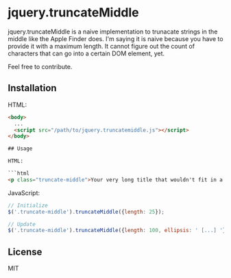 # jquery.truncateMiddle

jquery.truncateMiddle is a naive implementation to trunacate strings in the middle like the Apple Finder does.
I'm saying it is naive because you have to provide it with a maximum length. It cannot figure out the count of characters that can go into a certain DOM element, yet.

Feel free to contribute.

## Installation

HTML:

```html
<body>
  ...
  <script src="/path/to/jquery.truncatemiddle.js"></script>
</body>

## Usage

HTML:

```html
<p class="truncate-middle">Your very long title that wouldn't fit in a tiny box.</p>
```

JavaScript:

```javascript
// Initialize
$('.truncate-middle').truncateMiddle({length: 25});
```

```javascript
// Update
$('.truncate-middle').truncateMiddle({length: 100, ellipsis: ' [...] '});
```

## License
MIT
